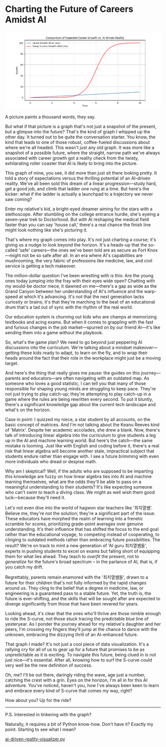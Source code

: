 # Charting the Future of Careers Amidst AI

![ai-driven-reality.png](images%2Fai-driven-reality.png)

A picture paints a thousand words, they say. 

But what if that picture is a graph that's not just a snapshot of the present, but a glimpse into the future? That's the kind of graph I whipped up the other day. It turned out to be quite the conversation starter. You know, the kind that leads to one of those robust, coffee-fueled discussions about where we're all headed. This wasn't just any old graph. It was more like a snapshot of a possible future, where the straight, narrow path we've always associated with career growth got a reality check from the twisty, exhilarating roller coaster that AI is likely to bring into the picture.

This graph of mine, you see, it did more than just sit there looking pretty. It told a story of expectations versus the thrilling potential of an AI-driven reality. We've all been sold this dream of a linear progression—study hard, get a good job, and climb that ladder one rung at a time. But here's the kicker: what if the ladder is actually a launchpad to a trajectory we never saw coming?

Enter my relative's kid, a bright-eyed dreamer aiming for the stars with a stethoscope. After stumbling on the college entrance hurdle, she's eyeing a seven-year trek to Doctorhood. But with AI reshaping the medical field faster than you can say 'house call,' there's a real chance the finish line might look nothing like she's picturing it.

That's where my graph comes into play. It's not just charting a course; it's giving us a nudge to look beyond the horizon. It's a heads-up that the so-called 'safe' careers—the ones we've been told are as secure as Fort Knox—might not be so safe after all. In an era where AI's capabilities are mushrooming, the very fabric of professions like medicine, law, and civil service is getting a tech makeover.

The million-dollar question I've been wrestling with is this: Are the young ones today jumping into the fray with their eyes wide open? Chatting with my would-be doctor niece, it dawned on me—there's a gap as wide as the Grand Canyon between her understanding of AI's influence and the warp-speed at which it's advancing. It's not that the next generation lacks curiosity or brains; it's that they're marching to the beat of an educational drum that's a tad out of sync with the rhythm of the real world.

Our education system is churning out kids who are champs at memorizing textbooks and acing exams. But when it comes to grappling with the fast and furious changes in the job market—spurred on by our friend AI—it's like sending them into a game without the playbook.

So, what's the game plan? We need to go beyond just peppering AI discussions into the curriculum. We're talking about a mindset makeover—getting these kids ready to adapt, to learn on the fly, and to wrap their heads around the fact that their role in the workplace might just be a moving target.

And here's the thing that really gives me pause: the guides on this journey—parents and educators—are often navigating with an outdated map. As someone who loves a good statistic, I can tell you that many of those responsible for shaping young minds are struggling to keep pace. They're not just trying to play catch-up; they're attempting to play catch-up in a game where the rules are being rewritten every second. To put it bluntly, there's a significant knowledge gap about the current tech landscape and what's on the horizon.

Case in point: I quizzed my niece, a star student by all accounts, on the basic concept of matrices. And I'm not talking about the Keanu Reeves kind of 'Matrix'. Despite her academic accolades, she drew a blank. Now, there's talk of introducing linear algebra into the curriculum to give students a leg up in the AI and machine learning world. But here's the catch—the same mistake is looming. Just like with English and coding before it, there's a real risk that linear algebra will become another stale, impractical subject that students endure rather than engage with. I see a future brimming with even more individuals who dread or despise math.

Why am I skeptical? Well, if the adults who are supposed to be imparting this knowledge are fuzzy on how linear algebra ties into AI and machine learning themselves, what are the odds they'll be able to pass on a meaningful understanding to their students? It's like expecting someone who can't swim to teach a diving class. We might as well wish them good luck—because they'll need it.

Let's not even dive into the world of hagwon star teachers like '최치열쌤'. Believe me, they're not the solution; they're a significant part of the issue. These educators have morphed the realm of learning into a frenetic scramble for scores, prioritizing grade-point averages over genuine understanding. It's their influence that has shifted the focus to the end goal rather than the educational voyage, to competing instead of cooperating, to clinging to outdated methods rather than embracing future possibilities. The result? We're on track to mint a new generation of 'AI guru 최치열쌤들', experts in pushing students to excel on exams but falling short of equipping them for what lies ahead. They teach to _overfit_ the present, not to _generalize_ for the future's broad spectrum – in the parlance of AI, that is, if you catch my drift.

Regrettably, parents remain enamored with the '최치열쌤들', drawn to a future for their children that's not fully informed by the rapid changes around us. They cling to the belief that a degree in medicine, law, or engineering is a guaranteed pass to a stable future. Yet, the truth is, the future is ever-shifting, and the skills that will be sought after are expected to diverge significantly from those that have been revered for years.

Looking ahead, it's clear that the ones who'll thrive are those nimble enough to ride the S-curve, not those stuck tracing the predictable blue line of yesteryear. As I ponder the journey ahead for my relative's daughter and her peers, I'm crossing my fingers they'll jump at the chance to dance with the unknown, embracing the dizzying thrill of an AI-enhanced future.

That graph I made? It's not just a cool piece of data visualization. It's a rallying cry for all of us to gear up for a future that promises to be as unpredictable as it is exciting. To navigate this future, being clued in is not just nice—it's essential. After all, knowing how to surf the S-curve could very well be the new definition of success.

Oh, me? I'll be out there, daringly riding the wave, age just a number, catching the crest with a grin. Eyes on the horizon, I'm all in for this AI adventure. You've noticed, haven't you, how I've always been keen to learn and embrace every kind of S-curve that comes my way, right?

How about you? Up for the ride?

---

P.S. Interested in tinkering with the graph?

Naturally, it requires a bit of Python know-how. Don't have it? Exactly my point. Starting to see what I mean?

[ai-driven-reality-visualizer.py](https://github.com/neobundy/Deep-Dive-Into-AI-With-MLX-PyTorch/blob/master/essays/life/ai-driven-reality-visualizer.py)